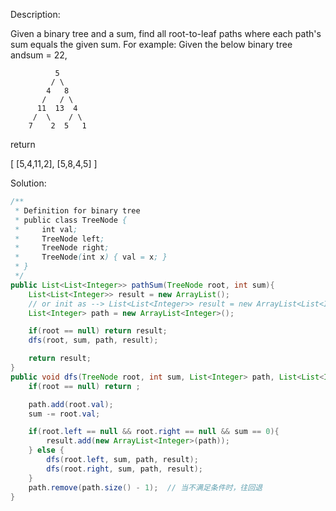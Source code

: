 Description:


Given a binary tree and a sum, find all root-to-leaf paths where each path's sum equals the given sum.
For example:
Given the below binary tree andsum = 22,
>
              5
             / \
            4   8
           /   / \
          11  13  4
         /  \    / \
        7    2  5   1

return
>
[
   [5,4,11,2],
   [5,8,4,5]
]

Solution:

```java
/**
 * Definition for binary tree
 * public class TreeNode {
 *     int val;
 *     TreeNode left;
 *     TreeNode right;
 *     TreeNode(int x) { val = x; }
 * }
 */
public List<List<Integer>> pathSum(TreeNode root, int sum){
    List<List<Integer>> result = new ArrayList();
    // or init as --> List<List<Integer>> result = new ArrayList<List<Integer>>();
    List<Integer> path = new ArrayList<Integer>();

    if(root == null) return result;
    dfs(root, sum, path, result);

    return result;
}
public void dfs(TreeNode root, int sum, List<Integer> path, List<List<Integer>> result){
    if(root == null) return ;

    path.add(root.val);
    sum -= root.val;

    if(root.left == null && root.right == null && sum == 0){
        result.add(new ArrayList<Integer>(path));
    } else {
        dfs(root.left, sum, path, result);
        dfs(root.right, sum, path, result);
    }
    path.remove(path.size() - 1);  // 当不满足条件时，往回退
}
```